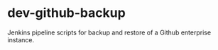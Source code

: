# dev-github-backup
Jenkins pipeline scripts for backup and restore of a Github enterprise instance.
